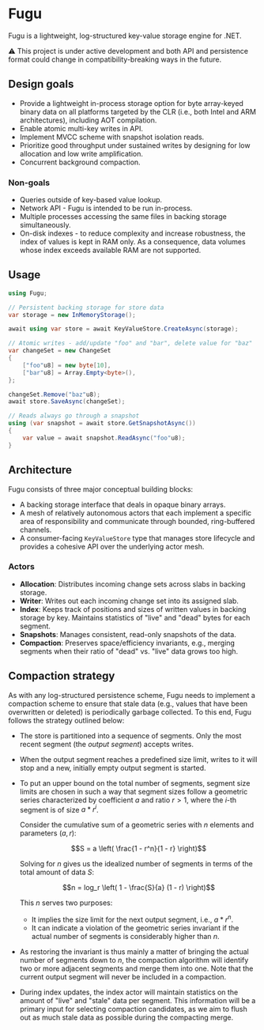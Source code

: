 # Fugu

Fugu is a lightweight, log-structured key-value storage engine for .NET.

⚠️ This project is under active development and both API and persistence format could change in compatibility-breaking ways in the future.

## Design goals

- Provide a lightweight in-process storage option for byte array-keyed binary data on all platforms targeted by the CLR (i.e., both Intel and ARM architectures), including AOT compilation.
- Enable atomic multi-key writes in API.
- Implement MVCC scheme with snapshot isolation reads.
- Prioritize good throughput under sustained writes by designing for low allocation and low write amplification.
- Concurrent background compaction.

### Non-goals

- Queries outside of key-based value lookup.
- Network API - Fugu is intended to be run in-process.
- Multiple processes accessing the same files in backing storage simultaneously.
- On-disk indexes - to reduce complexity and increase robustness, the index of values is kept in RAM only. As a consequence, data volumes whose index exceeds available RAM are not supported.

## Usage

```csharp
using Fugu;

// Persistent backing storage for store data
var storage = new InMemoryStorage();

await using var store = await KeyValueStore.CreateAsync(storage);

// Atomic writes - add/update "foo" and "bar", delete value for "baz"
var changeSet = new ChangeSet
{
    ["foo"u8] = new byte[10],
    ["bar"u8] = Array.Empty<byte>(),
};

changeSet.Remove("baz"u8);
await store.SaveAsync(changeSet);

// Reads always go through a snapshot
using (var snapshot = await store.GetSnapshotAsync())
{
    var value = await snapshot.ReadAsync("foo"u8);
}
```

## Architecture

Fugu consists of three major conceptual building blocks:

- A backing storage interface that deals in opaque binary arrays.
- A mesh of relatively autonomous actors that each implement a specific area of responsibility and communicate through bounded, ring-buffered channels.
- A consumer-facing `KeyValueStore` type that manages store lifecycle and provides a cohesive API over the underlying actor mesh.

### Actors

- **Allocation**: Distributes incoming change sets across slabs in backing storage.
- **Writer**: Writes out each incoming change set into its assigned slab.
- **Index**: Keeps track of positions and sizes of written values in backing storage by key. Maintains statistics of "live" and "dead" bytes for each segment.
- **Snapshots**: Manages consistent, read-only snapshots of the data.
- **Compaction**: Preserves space/efficiency invariants, e.g., merging segments when their ratio of "dead" vs. "live" data grows too high.

## Compaction strategy

As with any log-structured persistence scheme, Fugu needs to implement a compaction scheme to ensure that stale data (e.g., values that have been overwritten or deleted) is periodically garbage collected. To this end, Fugu follows the strategy outlined below:

- The store is partitioned into a sequence of segments. Only the most recent segment (the *output segment*) accepts writes.
- When the output segment reaches a predefined size limit, writes to it will stop and a new, initially empty output segment is started.
- To put an upper bound on the total number of segments, segment size limits are chosen in such a way that segment sizes follow a geometric series characterized by coefficient $a$ and ratio $r > 1$, where the $i$-th segment is of size $a * r^i$.

  Consider the cumulative sum of a geometric series with $n$ elements and parameters $(a, r)$:

  $$S = a \left( \frac{1 - r^n}{1 - r} \right)$$

  Solving for $n$ gives us the idealized number of segments in terms of the total amount of data $S$:

  $$n = log_r \left( 1 - \frac{S}{a} (1 - r) \right)$$

  This $n$ serves two purposes:

  - It implies the size limit for the next output segment, i.e., $a * r^n$.
  - It can indicate a violation of the geometric series invariant if the actual number of segments is considerably higher than $n$.

- As restoring the invariant is thus mainly a matter of bringing the actual number of segments down to $n$, the compaction algorithm will identify two or more adjacent segments and merge them into one. Note that the current output segment will never be included in a compaction.
- During index updates, the index actor will maintain statistics on the amount of "live" and "stale" data per segment. This information will be a primary input for selecting compaction candidates, as we aim to flush out as much stale data as possible during the compacting merge.